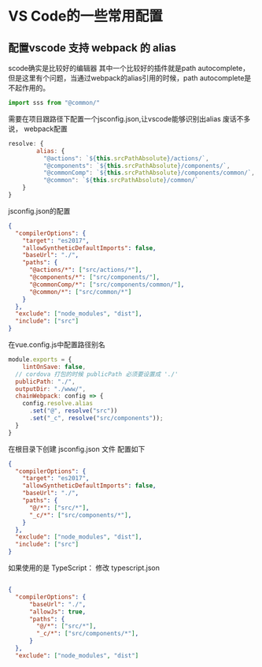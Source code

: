 # VS Code的一些常用配置

## 配置vscode 支持 webpack 的 alias

 scode确实是比较好的编辑器
其中一个比较好的插件就是path autocomplete，但是这里有个问题，当通过webpack的alias引用的时候，path autocomplete是不起作用的。

```javascript
import sss from "@common/"
```

 需要在项目跟路径下配置一个jsconfig.json,让vscode能够识别出alias
废话不多说，
webpack配置 

```javascript
resolve: {
        alias: {
          "@actions": `${this.srcPathAbsolute}/actions/`,
          "@components": `${this.srcPathAbsolute}/components/`,
          "@commonComp": `${this.srcPathAbsolute}/components/common/`,
          "@common": `${this.srcPathAbsolute}/common/`
    }
}
```

 jsconfig.json的配置 

```json
{
  "compilerOptions": {
    "target": "es2017",
    "allowSyntheticDefaultImports": false,
    "baseUrl": "./",
    "paths": {
      "@actions/*": ["src/actions/*"],
      "@components/*": ["src/components/"],
      "@commonComp/*": ["src/components/common/"],
      "@common/*": ["src/common/*"]
    }
  },
  "exclude": ["node_modules", "dist"],
  "include": ["src"]
}
```

在vue.config.js中配置路径别名

```javascript
module.exports = {
    lintOnSave: false,
  // cordova 打包的时候 publicPath 必须要设置成 './'
  publicPath: "./",
  outputDir: "./www/",
  chainWebpack: config => {
    config.resolve.alias
      .set("@", resolve("src"))
      .set("_c", resolve("src/components"));
  }
}
```

在根目录下创建 jsconfig.json 文件 配置如下

```json
{
  "compilerOptions": {
    "target": "es2017",
    "allowSyntheticDefaultImports": false,
    "baseUrl": "./",
    "paths": {
      "@/*": ["src/*"],
      "_c/*": ["src/components/*"],
    }
  },
  "exclude": ["node_modules", "dist"],
  "include": ["src"]
}
```

如果使用的是 TypeScript： 修改  typescript.json

```json

{
  "compilerOptions": {
      "baseUrl": "./",
      "allowJs": true,
      "paths": {
        "@/*": ["src/*"],
        "_c/*": ["src/components/*"],
      }
  },
  "exclude": ["node_modules", "dist"]

```




